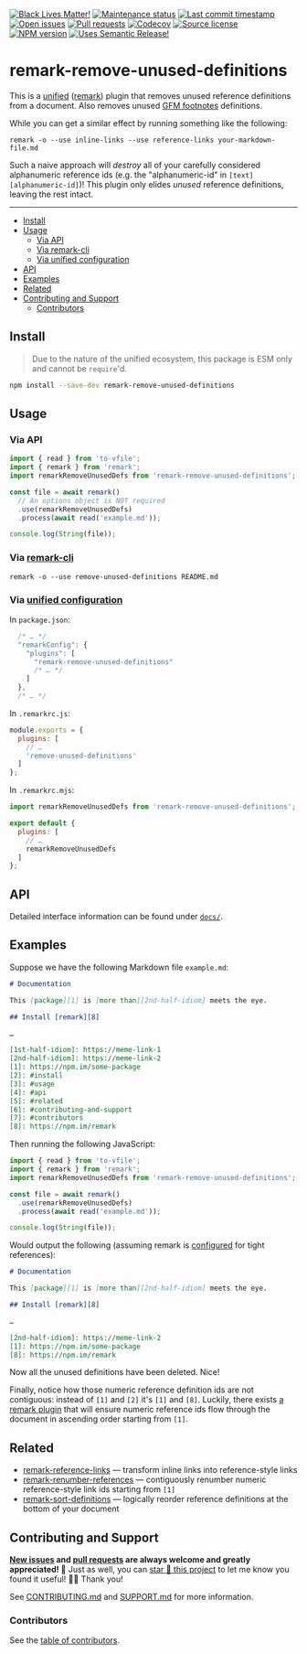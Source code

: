 <!-- prettier-ignore-start -->
<!-- badges-start -->

[![Black Lives Matter!][badge-blm]][link-blm]
[![Maintenance status][badge-maintenance]][link-repo]
[![Last commit timestamp][badge-last-commit]][link-repo]
[![Open issues][badge-issues]][link-issues]
[![Pull requests][badge-pulls]][link-pulls]
[![Codecov][badge-codecov]][link-codecov]
[![Source license][badge-license]][link-license]
[![NPM version][badge-npm]][link-npm]
[![Uses Semantic Release!][badge-semantic-release]][link-semantic-release]

<!-- badges-end -->
<!-- prettier-ignore-end -->

# remark-remove-unused-definitions

This is a [unified][1] ([remark][2]) plugin that removes unused reference
definitions from a document. Also removes unused [GFM footnotes][3] definitions.

While you can get a similar effect by running something like the following:

```shell
remark -o --use inline-links --use reference-links your-markdown-file.md
```

Such a naive approach will _destroy_ all of your carefully considered
alphanumeric reference ids (e.g. the "alphanumeric-id" in
`[text][alphanumeric-id]`)! This plugin only elides _unused_ reference
definitions, leaving the rest intact.

---

<!-- prettier-ignore-start -->
<!-- remark-ignore-start -->
<!-- START doctoc generated TOC please keep comment here to allow auto update -->
<!-- DON'T EDIT THIS SECTION, INSTEAD RE-RUN doctoc TO UPDATE -->

- [Install](#install)
- [Usage](#usage)
  - [Via API](#via-api)
  - [Via remark-cli](#via-remark-cli)
  - [Via unified configuration](#via-unified-configuration)
- [API](#api)
- [Examples](#examples)
- [Related](#related)
- [Contributing and Support](#contributing-and-support)
  - [Contributors](#contributors)

<!-- END doctoc generated TOC please keep comment here to allow auto update -->
<!-- remark-ignore-end -->
<!-- prettier-ignore-end -->

## Install

> Due to the nature of the unified ecosystem, this package is ESM only and
> cannot be `require`'d.

```bash
npm install --save-dev remark-remove-unused-definitions
```

## Usage

### Via API

```typescript
import { read } from 'to-vfile';
import { remark } from 'remark';
import remarkRemoveUnusedDefs from 'remark-remove-unused-definitions';

const file = await remark()
  // An options object is NOT required
  .use(remarkRemoveUnusedDefs)
  .process(await read('example.md'));

console.log(String(file));
```

<!-- remark-ignore -->

### Via [remark-cli](https://xunn.at/docs-remark-cli)

```shell
remark -o --use remove-unused-definitions README.md
```

<!-- remark-ignore -->

### Via [unified configuration](https://xunn.at/docs-unified-configuration)

In `package.json`:

```javascript
  /* … */
  "remarkConfig": {
    "plugins": [
      "remark-remove-unused-definitions"
      /* … */
    ]
  },
  /* … */
```

In `.remarkrc.js`:

```javascript
module.exports = {
  plugins: [
    // …
    'remove-unused-definitions'
  ]
};
```

In `.remarkrc.mjs`:

```javascript
import remarkRemoveUnusedDefs from 'remark-remove-unused-definitions';

export default {
  plugins: [
    // …
    remarkRemoveUnusedDefs
  ]
};
```

## API

Detailed interface information can be found under [`docs/`][docs].

## Examples

Suppose we have the following Markdown file `example.md`:

```markdown
# Documentation

This [package][1] is [more than][2nd-half-idiom] meets the eye.

## Install [remark][8]

…

[1st-half-idiom]: https://meme-link-1
[2nd-half-idiom]: https://meme-link-2
[1]: https://npm.im/some-package
[2]: #install
[3]: #usage
[4]: #api
[5]: #related
[6]: #contributing-and-support
[7]: #contributors
[8]: https://npm.im/remark
```

Then running the following JavaScript:

```typescript
import { read } from 'to-vfile';
import { remark } from 'remark';
import remarkRemoveUnusedDefs from 'remark-remove-unused-definitions';

const file = await remark()
  .use(remarkRemoveUnusedDefs)
  .process(await read('example.md'));

console.log(String(file));
```

Would output the following (assuming remark is [configured][4] for tight
references):

```markdown
# Documentation

This [package][1] is [more than][2nd-half-idiom] meets the eye.

## Install [remark][8]

…

[2nd-half-idiom]: https://meme-link-2
[1]: https://npm.im/some-package
[8]: https://npm.im/remark
```

Now all the unused definitions have been deleted. Nice!

Finally, notice how those numeric reference definition ids are not contiguous:
instead of `[1]` and `[2]` it's `[1]` and `[8]`. Luckily, there exists [a remark
plugin][5] that will ensure numeric reference ids flow through the document in
ascending order starting from `[1]`.

## Related

- [remark-reference-links][6] — transform inline links into reference-style
  links
- [remark-renumber-references][5] — contiguously renumber numeric
  reference-style link ids starting from `[1]`
- [remark-sort-definitions][7] — logically reorder reference definitions at the
  bottom of your document

## Contributing and Support

**[New issues][choose-new-issue] and [pull requests][pr-compare] are always
welcome and greatly appreciated! 🤩** Just as well, you can [star 🌟 this
project][link-repo] to let me know you found it useful! ✊🏿 Thank you!

See [CONTRIBUTING.md][contributing] and [SUPPORT.md][support] for more
information.

### Contributors

See the [table of contributors][8].

[badge-blm]: https://xunn.at/badge-blm 'Join the movement!'
[badge-codecov]:
  https://codecov.io/gh/Xunnamius/unified-utils/branch/main/graph/badge.svg?token=HWRIOBAAPW
  'Is this package well-tested?'
[badge-issues]:
  https://img.shields.io/github/issues/Xunnamius/unified-utils
  'Open issues'
[badge-last-commit]:
  https://img.shields.io/github/last-commit/xunnamius/unified-utils
  'Latest commit timestamp'
[badge-license]:
  https://img.shields.io/npm/l/remark-remove-unused-definitions
  "This package's source license"
[badge-maintenance]:
  https://img.shields.io/maintenance/active/2022
  'Is this package maintained?'
[badge-npm]:
  https://api.ergodark.com/badges/npm-pkg-version/remark-remove-unused-definitions
  'Install this package using npm or yarn!'
[badge-pulls]:
  https://img.shields.io/github/issues-pr/xunnamius/unified-utils
  'Open pull requests'
[badge-semantic-release]:
  https://img.shields.io/badge/%20%20%F0%9F%93%A6%F0%9F%9A%80-semantic--release-e10079.svg
  'This repo practices continuous integration and deployment!'
[choose-new-issue]: https://github.com/xunnamius/unified-utils/issues/new/choose
[contributing]: /CONTRIBUTING.md
[docs]: docs
[link-blm]: https://xunn.at/donate-blm
[link-codecov]: https://codecov.io/gh/Xunnamius/unified-utils
[link-issues]: https://github.com/Xunnamius/unified-utils/issues?q=
[link-license]:
  https://github.com/Xunnamius/unified-utils/blob/main/packages/remark-remove-unused-definitions/LICENSE
[link-npm]: https://www.npmjs.com/package/remark-remove-unused-definitions
[link-pulls]: https://github.com/xunnamius/unified-utils/pulls
[link-repo]:
  https://github.com/xunnamius/unified-utils/blob/main/packages/remark-remove-unused-definitions
[link-semantic-release]: https://github.com/semantic-release/semantic-release
[pr-compare]: https://github.com/xunnamius/unified-utils/compare
[support]: /.github/SUPPORT.md
[1]: https://github.com/unifiedjs/unified
[2]: https://github.com/remarkjs/remark
[3]: https://github.com/remarkjs/remark-gfm#what-is-this
[4]: /.remarkrc.mjs
[5]: /packages/remark-renumber-references
[6]: https://github.com/remarkjs/remark-reference-links
[7]: /packages/remark-sort-definitions
[8]: /README.md#contributors
